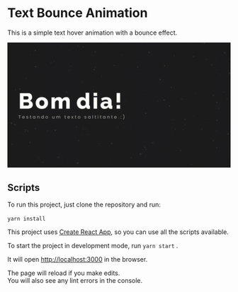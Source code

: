 # Text Bounce Animation

This is a simple text hover animation with a bounce effect.

![Bounce animation](./.github/bounce.gif)

## Scripts

To run this project, just clone the repository and run:

`yarn install`

This project uses [Create React App](https://github.com/facebook/create-react-app), so you can use all the scripts available.

To start the project in development mode, run `yarn start` .

It will open [http://localhost:3000](http://localhost:3000) in the browser.

The page will reload if you make edits.\
You will also see any lint errors in the console.
